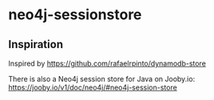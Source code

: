 # neo4j-sessionstore

## Inspiration

Inspired by https://github.com/rafaelrpinto/dynamodb-store

There is also a Neo4j session store for Java on Jooby.io:
https://jooby.io/v1/doc/neo4j/#neo4j-session-store
